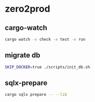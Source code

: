 # zero2prod

## cargo-watch

```sh
cargo watch -x check -x test -x run
```

## migrate db

```sh
SKIP_DOCKER=true ./scripts/init_db.sh
```

## sqlx-prepare

```sh
cargo sqlx prepare -- --lib
```
